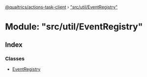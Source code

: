 [@qualtrics/actions-task-client](../globals.md) › ["src/util/EventRegistry"](_src_util_eventregistry_.md)

# Module: "src/util/EventRegistry"

## Index

### Classes

* [EventRegistry](../classes/_src_util_eventregistry_.eventregistry.md)
